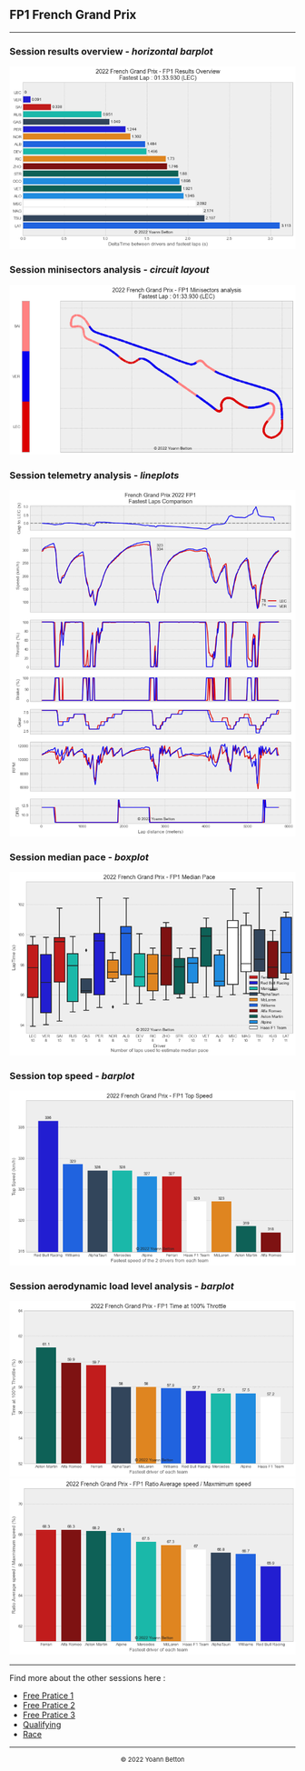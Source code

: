 ## FP1 French Grand Prix

---

### Session results overview - *horizontal barplot*

<img src="/output/2022-07-24_French_Grand_Prix/fp1_results_overview_white.png?raw=true"/>

### Session minisectors analysis - *circuit layout*

<img src="/output/2022-07-24_French_Grand_Prix/fp1_minisectors_analysis_white.png?raw=true"/>

### Session telemetry analysis - *lineplots*

<img src="/output/2022-07-24_French_Grand_Prix/fp1_telemetry_analysis_white.png?raw=true"/>

### Session median pace - *boxplot*

<img src="/output/2022-07-24_French_Grand_Prix/fp1_median_pace_white.png?raw=true"/>

### Session top speed - *barplot*

<img src="/output/2022-07-24_French_Grand_Prix/topspeed_fp1_white.png?raw=true"/>

### Session aerodynamic load level analysis - *barplot*

<img src="/output/2022-07-24_French_Grand_Prix/fp1_maximum_throttle_white.png?raw=true"/>

<img src="/output/2022-07-24_French_Grand_Prix/fp1_speed_ratio_white.png?raw=true"/>

--- 

Find more about the other sessions here :
  - [Free Pratice 1](/page/FP1/2022-07-24_French_Grand_Prix)  
  - [Free Pratice 2](/page/FP2/2022-07-24_French_Grand_Prix) 
  - [Free Pratice 3](/page/FP3/2022-07-24_French_Grand_Prix)
  - [Qualifying](/page/Qualifying/2022-07-24_French_Grand_Prix) 
  - [Race](/page/Race/2022-07-24_French_Grand_Prix)

---

<div style="text-align: center">
  <p style="font-size:11px">&copy; 2022 Yoann Betton</p>
</div>

<!-- ---

<p style="font-size:11px">Page generated from <a href="https://github.com/yoannbtn/yoannbtn.github.io">github.com/yoannbtn</a>.</p> -->